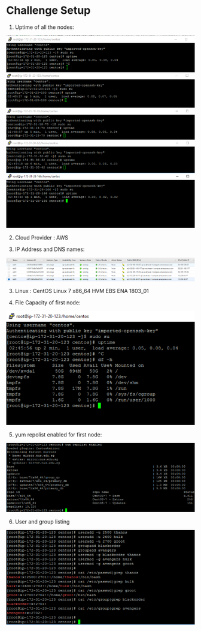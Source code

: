 # Challenge Setup

1. Uptime of all the nodes:

<img src="./uptime.PNG" />

2. Cloud Provider : AWS

3. IP Address and DNS names:
<img src="./ipaddress.PNG" />

3. Linux : CentOS Linux 7 x86_64 HVM EBS ENA 1803_01

4. File Capacity of first node:

<img src="./filecapacity.PNG" />

5. yum repolist enabled for first node:

<img src="./yumrepolist.PNG" />

6. User and group listing

<img src="./usergroup.PNG" />
